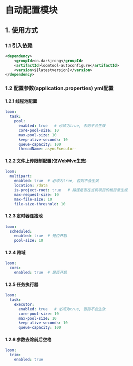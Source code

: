 # 自动配置模块

## 1. 使用方式
### 1.1 引入依赖
```xml
<dependency>
    <groupId>cn.darkjrong</groupId>
    <artifactId>loomtool-autoconfigure</artifactId>
    <version>${latestversion}</version>
</dependency>
```

### 1.2 配置参数(application.properties)  yml配置
#### 1.2.1 线程池配置
```yaml
loom:
  task:
    pool:
      enabled: true   # 必须为true, 否则不会生效
      core-pool-size: 10  
      max-pool-size: 10    
      keep-alive-seconds: 10
      queue-capacity: 100
      threadName: asyncExecutor-
```

#### 1.2.2 文件上传限制配置(仅WebMvc生效)
```yaml
loom:
  multipart:
    enabled: true  # 必须为true, 否则不会生效
    location: /data   
    is-project-root: true   # 路径是否在当前项目的根目录生成
    max-request-size: 10
    max-file-size: 10
    file-size-threshold: 10
```

#### 1.2.3 定时器连接池
```yaml
loom:
  scheduled:
    enabled: true  # 是否开启
    pool-size: 10
```

#### 1.2.4 跨域
```yaml
loom:
  cors:
    enabled: true  # 是否开启
```

#### 1.2.5 任务执行器
```yaml
loom:
  task:
    executor:
      enabled: true   # 必须为true, 否则不会生效
      core-pool-size: 10  
      max-pool-size: 10    
      keep-alive-seconds: 10
      queue-capacity: 100
```

#### 1.2.6 参数去除前后空格
```yaml
loom:
  trim:
    enabled: true
```























